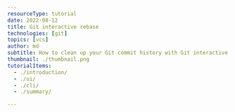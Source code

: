 ```yaml
---
resourceType: tutorial
date: 2022-08-12
title: Git interactive rebase
technologies: [git]
topics: [vcs]
author: md
subtitle: How to clean up your Git commit history with Git interactive rebase
thumbnail: ./thumbnail.png
tutorialItems:
  - ./introduction/
  - ./ui/
  - ./cli/
  - ./summary/

---
```

